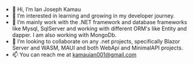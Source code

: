 - 👋 Hi, I’m Ian Joseph Kamau
- 👀 I’m interested in learning and growing in my developer journey.
- 🌱 I’m mainly work with the .NET framework and database frameworks like Mysql, SqlServer and working with different ORM's like Entity and dapper. I am also working with MongoDb.
- 💞️ I’m looking to collaborate on any .net projects, specifically Blazor Server and WASM, MAUI and both WebApi and MinimalAPI projects.
- 📫 You can reach me at kamauian001@gmail.com

<!---
Astronome1/Astronome1 is a ✨ special ✨ repository because its `README.md` (this file) appears on your GitHub profile.
You can click the Preview link to take a look at your changes.
--->
